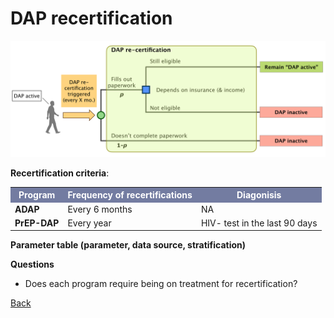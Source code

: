 
# DAP recertification

![enroll](figures/DAPrecert.png)

**Recertification criteria**: 
<table>
<tr><th bgcolor="#737CA1"><font COLOR="#FFFFFF"><strong>Program</strong></font></th><th bgcolor="#737CA1"><font COLOR="#FFFFFF"><strong>Frequency of recertifications</strong></font></th><th bgcolor="#737CA1"><font COLOR="#FFFFFF"><strong>Diagonisis</strong></font></th></tr>

<tr><td><b>ADAP</b></td><td>Every 6 months</td><td>NA</td></tr>

<tr><td><b>PrEP-DAP</b></td><td>Every year</td><td>HIV- test in the last 90 days</td></tr>
</table>

**Parameter table (parameter, data source, stratification)**

**Questions**
* Does each program require being on treatment for recertification? 


<a href="CostingModelSum.md">Back</a>